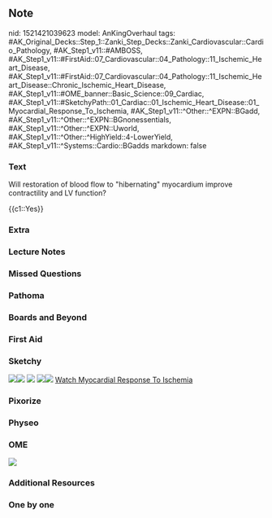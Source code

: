## Note
nid: 1521421039623
model: AnKingOverhaul
tags: #AK_Original_Decks::Step_1::Zanki_Step_Decks::Zanki_Cardiovascular::Cardio_Pathology, #AK_Step1_v11::#AMBOSS, #AK_Step1_v11::#FirstAid::07_Cardiovascular::04_Pathology::11_Ischemic_Heart_Disease, #AK_Step1_v11::#FirstAid::07_Cardiovascular::04_Pathology::11_Ischemic_Heart_Disease::Chronic_Ischemic_Heart_Disease, #AK_Step1_v11::#OME_banner::Basic_Science::09_Cardiac, #AK_Step1_v11::#SketchyPath::01_Cardiac::01_Ischemic_Heart_Disease::01_Myocardial_Response_To_Ischemia, #AK_Step1_v11::^Other::^EXPN::BGadd, #AK_Step1_v11::^Other::^EXPN::BGnonessentials, #AK_Step1_v11::^Other::^EXPN::Uworld, #AK_Step1_v11::^Other::^HighYield::4-LowerYield, #AK_Step1_v11::^Systems::Cardio::BGadds
markdown: false

### Text
Will restoration of blood flow to "hibernating" myocardium improve
contractility and LV function?
<div>
  {{c1::Yes}}
</div>

### Extra


### Lecture Notes


### Missed Questions


### Pathoma


### Boards and Beyond


### First Aid


### Sketchy
<img src=
"Screen%20Shot%202019-12-14%20at%202.26.54%20PM.png"><img src=
"Screen%20Shot%202019-12-14%20at%202.27.43%20PM.png"> <img src=
"zOVerall%20picture%20(1).png"> <img src=
"Screen%20Shot%202020-01-18%20at%204.38.44%20PM_1566160514431.JPG"><img src="Screen%20Shot%202020-01-18%20at%204.38.55%20PM_1566160514431.JPG">
<a href=
"https://dashboard.sketchy.com/study/medical/courses/medical-pathophysiology/units/medical-pathophysiology-cardiac/videos/medical-pathophysiology-cardiac-ischemic-heart-disease-myocardial-response-to-ischemia?utm_source=anki&utm_medium=partnership&utm_campaign=february_update&utm_content=medical">
Watch Myocardial Response To Ischemia</a>

### Pixorize


### Physeo


### OME
<div class="ome-widget">
  <a href="https://onlinemeded.org/spa/cardiac?ref=anki"><img src=
  "_OME_AnkiFlashcards_Topic_5.png"></a>
</div>

### Additional Resources


### One by one

